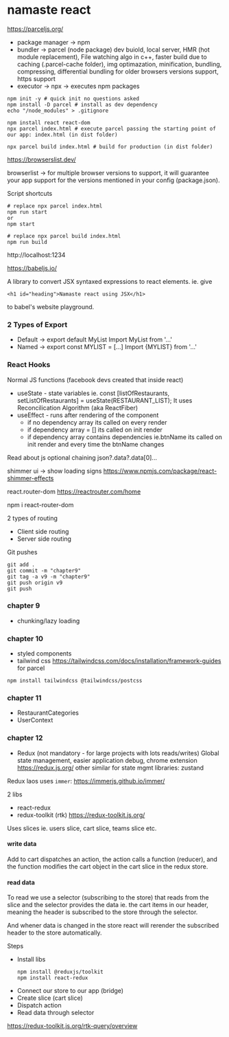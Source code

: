 # namaste react

https://parceljs.org/

- package manager -> npm
- bundler -> parcel (node package) dev buiold, local server, HMR (hot module replacement), File watching algo in c++, faster build due to caching (.parcel-cache folder), img optimazation, minification, bundling, compressing, differential bundling for older browsers versions support, https support
- executor -> npx -> executes npm packages

```
npm init -y # quick init no questions asked
npm install -D parcel # install as dev dependency
echo "/node_modules" > .gitignore
```

```
npm install react react-dom
npx parcel index.html # execute parcel passing the starting point of our app: index.html (in dist folder)

npx parcel build index.html # build for production (in dist folder)
```


https://browserslist.dev/

browserlist -> for multiple browser versions to support, it will guarantee your app support for the versions mentioned in your config (package.json).


Script shortcuts
```
# replace npx parcel index.html
npm run start
or
npm start

# replace npx parcel build index.html
npm run build
```

http://localhost:1234


https://babeljs.io/

A library to convert JSX syntaxed expressions to react elements. 
ie. give
```
<h1 id="heading">Namaste react using JSX</h1>
```
to babel's website playground.





### 2 Types of Export
- Default -> export default MyList
  Import MyList from '...'
- Named -> export const MYLIST = [...]
  Import {MYLIST} from '...'



### React Hooks
Normal JS functions (facebook devs created that inside react)

- useState - state variables ie. const [listOfRestaurants, setListOfRestaurants] = useState(RESTAURANT_LIST);
  It uses Reconcilication Algorithm (aka ReactFiber)
- useEffect - runs after rendering of the component
  - if no dependency array its called on every render
  - if dependency array = [] its called on init render
  - if dependency array contains dependencies ie.btnName its called on init render and every time the btnName changes


Read about js optional chaining json?.data?.data[0]...


shimmer ui -> show loading signs
https://www.npmjs.com/package/react-shimmer-effects


react.router-dom
https://reactrouter.com/home

npm i react-router-dom


2 types of routing
- Client side routing
- Server side routing




Git pushes
```
git add .
git commit -m "chapter9"
git tag -a v9 -m "chapter9"
git push origin v9
git push
```

### chapter 9
- chunking/lazy loading
  

### chapter 10
- styled components
- tailwind css
https://tailwindcss.com/docs/installation/framework-guides for parcel
```
npm install tailwindcss @tailwindcss/postcss
```

### chapter 11
- RestaurantCategories
- UserContext

### chapter 12
- Redux (not mandatory - for large projects with lots reads/writes)
Global state management, easier application debug, chrome extension
https://redux.js.org/
other similar for state mgmt libraries: zustand

Redux laos uses `immer`: https://immerjs.github.io/immer/

2 libs
- react-redux
- redux-toolkit (rtk) https://redux-toolkit.js.org/
  
Uses slices ie. users slice, cart slice, teams slice etc.


#### write data
Add to cart 
  dispatches an action, 
    the action calls a function (reducer), 
      and the function modifies the cart object in the cart slice in the redux store.

#### read data
To read we use a selector (subscribing to the store) that reads from the slice
  and the selector provides the data ie. the cart items in our header, meaning the header is subscribed to the store through the selector.

And whener data is changed in the store react will rerender the subscribed header to the store automatically.


Steps
- Install libs
  ```
  npm install @reduxjs/toolkit
  npm install react-redux
  ```
- Connect our store to our app (bridge)
- Create slice (cart slice)
- Dispatch action
- Read data through selector

https://redux-toolkit.js.org/rtk-query/overview

